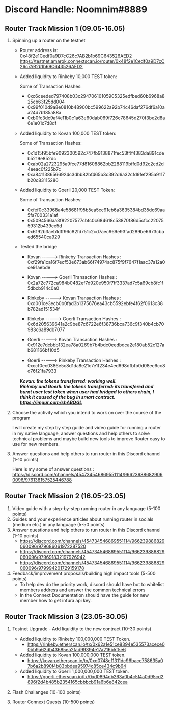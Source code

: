 # Discord Handle: Noomnim#8889
## Router Track Mission 1 (09.05-16.05)

1) Spinning up a router on the testnet

    - Router address is: 0x48f2e1Cedf0a9D7cC26c7AB2b1b69C643526AED2
      https://testnet.amarok.connextscan.io/router/0x48f2e1Cedf0a9D7cC26c7AB2b1b69C643526AED2

    - Added liquidity to Rinkeby 10,000 TEST token: 

        Some of Transaction Hashes:    
        - 0xc6ceeded797408b03c29470610105905325edfbed60b6968a825cb63f25dd004
        - 0x99f010d9a8e0810b48900bc599622a92b74c46daf276df6a10aa24d7b185a88a
        - 0xb0fc3dc9af4e11b0c1a63e60dab069f726c78645d270f3be2d8a6e1e01c7d8df     

    - Added liquidity to Kovan 100,000 TEST token:

        Some of Transaction Hashes:   
        - 0x1d15f95bfe9092300592c747fb9138871fec53f4f4383da891cdeb5219e852dc
        - 0xab02a2723295a9fce77d81608862bb2288119bffd0d92c2cd2d4eeac0f225b7c
        - 0xa8411386566924c3dbb82bf465b3c392d6a32cfd9fef295a9117b20c83115286
        
    - Added liquidity to Goerli 20,000 TEST Token:

        Some of Transaction Hashes:     
        - 0xfef0c33968a4e58681f95b5ea5cc91eb6a3635384bd35dc69aa5fa700331a1af
        - 0x5094566aa3f82207577cbfc0c684618c53870f86d5cfcc2207559312b439ce5d
        - 0x6192b3aeb1dff96c82fd751c2cd7aec969e93fad289be6673cbaed65540ca929 
        
    - Tested the bridge
        
        - Kovan -----> Rinkeby Transaction Hashes : 0xf29fa1ca16f7ecf53e673ab66f74974ac875f9f7647f1aac37a12a0ce91aebde
        - Kovan -----> Goerli Transaction Hashes : 0x2a72c772ca984b0482ef7d920e950f7ff3337ad7c5a69cb8fc1f5dbcb914c0a0
          
        - Rinkeby -----> Kovan Transaction Hashes : 0xd001ce3ecb0b0fad3b1375676ea43cb5592ebfe4f62f0613c38b782ad151534f
        - Rinkeby -----> Goerli Transaction Hashes : 0x6d205639641a2c9be87c6722e6f38736bca736c9f340b4cb70983c6a89db7077
          
        - Goerli -----> Kovan Transaction Hashes : 0x912e7dcbbb132ea78a0269b7b4bdc0eedbdca2e180ab52c127ab681166bf10d5
        - Goerli -----> Rinkeby Transaction Hashes : 0xccf0ec0386e5c8d1da8e21c7e1f234e4ed698dfbfb0d08ec6cc8d76f21fa7933
          
        ***Kovan: the tokens transferred: working well.***\
        ***Rinkeby and Goerli: the tokens transferred: its transfered and burnt user test token when user had bridged to others chain, I think it caused of the bug in smart contract.
        https://imgur.com/shABQGL***

2) Choose the activity which you intend to work on over the course of the program

    I will create my step by step guide and video guide for running a router in my native language, answer questions and help others to solve technical problems and maybe build new tools to improve Router easy to use for new members. 

3) Answer questions and help others to run router in this Discord channel (1-10 points)
   
    Here is my some of answer questions :
        https://discord.com/channels/454734546869551114/966239886829060096/976138157525446788
## Router Track Mission 2 (16.05-23.05)

1. Video guide with a step-by-step running router in any language (5-100 points)
2. Guides and your experience articles about running router in socials (medium etc.) in any language (5-50 points)
3. Answer questions and help others to run router in this Discord channel (1-10 points)
    - https://discord.com/channels/454734546869551114/966239886829060096/979686061972287520
    - https://discord.com/channels/454734546869551114/966239886829060096/979691832197926942
    - https://discord.com/channels/454734546869551114/966239886829060096/979994201729159178
4. Feedback/improvement proposals/building high impact tools (5-500 points)
    - To help dev do the priority work, discord should have bot to whitelist members address and answer the common technical errors
    - In the Connext Documentation should have the guide for new member how to get infura api key.

## Router Track Mission 3 (23.05-30.05)

1.  Testnet Upgrade - Add liquidity to the new contract (10-30 points)
    
    - Added liquidity to Rinkeby 100,000,000 TEST Token.
        - https://rinkeby.etherscan.io/tx/0x62a1e51ce8394e535573acece00bb9a62db43685ea2fad99394e17a216b5f5e6
    - Added liquidity to Kovan 100,000,000 TEST token.
        - https://kovan.etherscan.io/tx/0xd0748ef1311dc96bace758635a07b6a2b890f4b83bbdea95974c85ce434c9b64
    - Added liquidity to Goerli 1,000,000,000 TEST token.
        - https://goerli.etherscan.io/tx/0xd0894db263a0b4c5f4a0d95cd2896f2d4b485b2354165cbbbcb91a6b6e842cea
2. Flash Challanges (10-100 points)
3. Router Connext Quests (10-500 points)
